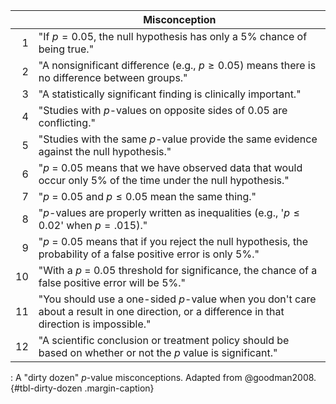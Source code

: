|    | Misconception                                                                                                                                |
|---:|----------------------------------------------------------------------------------------------------------------------------------------------|
|  1 | "If $p = 0.05$, the null hypothesis has only a 5% chance of being true."                                                                      |
|  2 | "A nonsignificant difference (e.g., $p \geq 0.05$) means there is no difference between groups."                                              |
|  3 | "A statistically significant finding is clinically important."                                                                               |
|  4 | "Studies with $p$-values on opposite sides of 0.05 are conflicting."                                                                          |
|  5 | "Studies with the same $p$-value provide the same evidence against the null hypothesis."                                                     |
|  6 | "$p$ = 0.05 means that we have observed data that would occur only 5% of the time under the null hypothesis."                                 |
|  7 | "$p$ = 0.05 and $p \leq 0.05$ mean the same thing."                                                                                            |
|  8 | "$p$-values are properly written as inequalities (e.g., '$p \leq 0.02$' when $p = .015$)."                                                     |
|  9 | "$p$ = 0.05 means that if you reject the null hypothesis, the probability of a false positive error is only 5%."                              |
| 10 | "With a $p$ = 0.05 threshold for significance, the chance of a false positive error will be 5%."                                              |
| 11 | "You should use a one-sided $p$-value when you don't care about a result in one direction, or a difference in that direction is impossible." |
| 12 | "A scientific conclusion or treatment policy should be based on whether or not the $p$ value is significant."                                |

: A "dirty dozen" $p$-value misconceptions. Adapted from @goodman2008. {#tbl-dirty-dozen .margin-caption}
